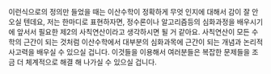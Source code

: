 이런식으로의 정의만 들었을 때는 이산수학이 정확하게 무엇 인지에 대해서 감이 잘 안 오실 텐데요, 저는 한마디로 표현하자면, 정수론이나 알고리즘등의 심화과정을 배우시기에 앞서서 필요한 제2의 사칙연산이라고 생각하시면 될 거 같아요. 사칙연산이 모든 수학의 근간이 되는 것처럼 이산수학에서 대부분의 심화과목에 근간이 되는 개념과 논리적 사고력을 배우실 수 있으실 겁니다. 이것들을 이용해서 여러분들은 복잡한 문제들을 조금 더 체계적으로 해결 해 나가실 수 있으실 겁니다.